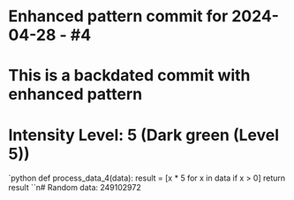 ﻿# Enhanced pattern commit for 2024-04-28 - #4
# This is a backdated commit with enhanced pattern
# Intensity Level: 5 (Dark green (Level 5))
`python
def process_data_4(data):
    result = [x * 5 for x in data if x > 0]
    return result
``n# Random data: 249102972

